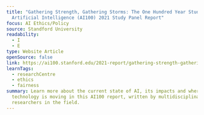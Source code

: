 ```yaml
---
title: "Gathering Strength, Gathering Storms: The One Hundred Year Study on
  Artificial Intelligence (AI100) 2021 Study Panel Report"
focus: AI Ethics/Policy
source: Standford University
readability:
  - I
  - E
type: Website Article
openSource: false
link: https://ai100.stanford.edu/2021-report/gathering-strength-gathering-storms-one-hundred-year-study-artificial-intelligence
learnTags:
  - researchCentre
  - ethics
  - fairness
summary: Learn more about the current state of AI, its impacts and where the
  technology is moving in this AI100 report, written by multidisciplinary
  researchers in the field.
---
```

